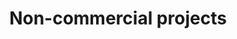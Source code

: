 ---
order: 4

layout: categories
mode: dark

title: 'Non-commercial projects'
category: 'Non-Commercial'

excerpt: 'My non-commercial/personal projects.'
exordium_backup: 'Here are my non-commercial/personal projects.'

published: true
---